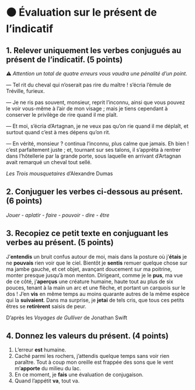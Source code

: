 # ⚫️ Évaluation sur le présent de l’indicatif

## 1. Relever uniquement les verbes conjugués au présent de l’indicatif. (5 points)

⚠️ *Attention un total de quatre erreurs vous vaudra une pénalité d’un point.*

— Tel rit du cheval qui n’oserait pas rire du maître ! s’écria l’émule de Tréville, furieux.

— Je ne ris pas souvent, monsieur, reprit l’inconnu, ainsi que vous pouvez le voir vous-même à l’air de mon visage ; mais je tiens cependant à conserver le privilège de rire quand il me plaît.

— Et moi, s’écria d’Artagnan, je ne veux pas qu’on rie quand il me déplaît, et surtout quand c’est à mes dépens qu’on rit.

— En vérité, monsieur ? continua l’inconnu, plus calme que jamais. Eh bien ! c’est parfaitement juste ; et, tournant sur ses talons, il s’apprêta à rentrer dans l’hôtellerie par la grande porte, sous laquelle en arrivant d’Artagnan avait remarqué un cheval tout sellé.

*Les Trois mousquetaires* d’Alexandre Dumas

## 2. Conjuguer les verbes ci-dessous au présent. (6 points)

*Jouer - aplatir - faire - pouvoir - dire - être*

## 3. Recopiez ce petit texte en conjuguant les verbes au présent. (5 points)

J’**entendis** un bruit confus autour de moi, mais dans la posture où j’**étais** je ne **pouvais** rien voir que le ciel. Bientôt je **sentis** remuer quelque chose sur ma jambe gauche, et cet objet, avançant doucement sur ma poitrine, monter presque jusqu’à mon menton. Dirigeant, comme je le **pus**, ma vue de ce côté, j’**aperçus** une créature humaine, haute tout au plus de six pouces, tenant à la main un arc et une flèche, et portant un carquois sur le dos ! J’en **vis** en même temps au moins quarante autres de la même espèce qui la **suivaient**. Dans ma surprise, je **jetai** de tels cris, que tous ces petits êtres se **retirèrent** saisis de peur.

D’après les *Voyages de Gulliver* de Jonathan Swift

## 4. Donnez les valeurs du présent. (4 points)

1. L’erreur **est** humaine.
2. Caché parmi les rochers, j’attendis quelque temps sans voir rien paraître. Tout à coup mon oreille est frappée des sons que le vent m’**apporte** du milieu du lac.
3. En ce moment, je **fais** une évaluation de conjugaison.
4. Quand l’appétit **va**, tout va.